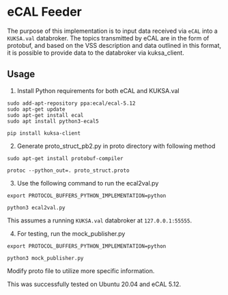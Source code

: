 # eCAL Feeder
The purpose of this implementation is to input data received via `eCAL` into a `KUKSA.val` databroker. The topics transmitted by eCAL are in the form of protobuf, and based on the VSS description and data outlined in this format, it is possible to provide data to the databroker via kuksa_client.

## Usage
1. Install Python requirements for both eCAL and KUKSA.val

```
sudo add-apt-repository ppa:ecal/ecal-5.12
sudo apt-get update
sudo apt-get install ecal
sudo apt install python3-ecal5

pip install kuksa-client

```

2. Generate proto_struct_pb2.py in proto directory with following method

```
sudo apt-get install protobuf-compiler

protoc --python_out=. proto_struct.proto

```

3. Use the following command to run the ecal2val.py

```
export PROTOCOL_BUFFERS_PYTHON_IMPLEMENTATION=python

python3 ecal2val.py

```

This assumes a running `KUKSA.val` databroker at `127.0.0.1:55555`.

4. For testing, run the mock_publisher.py

```
export PROTOCOL_BUFFERS_PYTHON_IMPLEMENTATION=python

python3 mock_publisher.py

```

Modify proto file to utilize more specific information.

This was successfully tested on Ubuntu 20.04 and eCAL 5.12.
